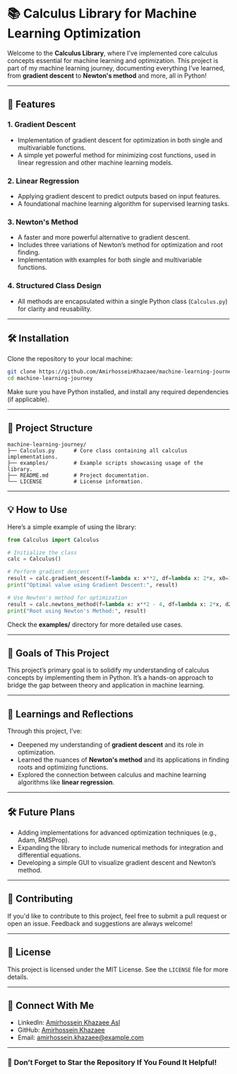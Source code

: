 
# 📚 **Calculus Library for Machine Learning Optimization**  

Welcome to the **Calculus Library**, where I’ve implemented core calculus concepts essential for machine learning and optimization. This project is part of my machine learning journey, documenting everything I’ve learned, from **gradient descent** to **Newton's method** and more, all in Python!  

---

## 🚀 **Features**  

### 1. **Gradient Descent**  
- Implementation of gradient descent for optimization in both single and multivariable functions.  
- A simple yet powerful method for minimizing cost functions, used in linear regression and other machine learning models.  

### 2. **Linear Regression**  
- Applying gradient descent to predict outputs based on input features.  
- A foundational machine learning algorithm for supervised learning tasks.  

### 3. **Newton's Method**  
- A faster and more powerful alternative to gradient descent.  
- Includes three variations of Newton’s method for optimization and root finding.  
- Implementation with examples for both single and multivariable functions.  

### 4. **Structured Class Design**  
- All methods are encapsulated within a single Python class (`Calculus.py`) for clarity and reusability.  

---

## 🛠️ **Installation**  

Clone the repository to your local machine:  

```bash  
git clone https://github.com/AmirhosseinKhazaee/machine-learning-journey.git  
cd machine-learning-journey  
```

Make sure you have Python installed, and install any required dependencies (if applicable).  

---

## 📂 **Project Structure**  

```plaintext  
machine-learning-journey/  
├── Calculus.py      # Core class containing all calculus implementations.  
├── examples/        # Example scripts showcasing usage of the library.  
├── README.md        # Project documentation.  
└── LICENSE          # License information.  
```  

---

## 💡 **How to Use**  

Here’s a simple example of using the library:  

```python  
from Calculus import Calculus  

# Initialize the class  
calc = Calculus()  

# Perform gradient descent  
result = calc.gradient_descent(f=lambda x: x**2, df=lambda x: 2*x, x0=10, learning_rate=0.1)  
print("Optimal value using Gradient Descent:", result)  

# Use Newton's method for optimization  
result = calc.newtons_method(f=lambda x: x**2 - 4, df=lambda x: 2*x, d2f=lambda x: 2, x0=3)  
print("Root using Newton's Method:", result)  
```  

Check the **examples/** directory for more detailed use cases.  

---

## 🎯 **Goals of This Project**  
This project’s primary goal is to solidify my understanding of calculus concepts by implementing them in Python. It’s a hands-on approach to bridge the gap between theory and application in machine learning.  

---

## 📝 **Learnings and Reflections**  
Through this project, I’ve:  
- Deepened my understanding of **gradient descent** and its role in optimization.  
- Learned the nuances of **Newton's method** and its applications in finding roots and optimizing functions.  
- Explored the connection between calculus and machine learning algorithms like **linear regression**.  

---

## 🛠️ **Future Plans**  
- Adding implementations for advanced optimization techniques (e.g., Adam, RMSProp).  
- Expanding the library to include numerical methods for integration and differential equations.  
- Developing a simple GUI to visualize gradient descent and Newton’s method.  

---

## 📎 **Contributing**  
If you'd like to contribute to this project, feel free to submit a pull request or open an issue. Feedback and suggestions are always welcome!  

---

## 📄 **License**  
This project is licensed under the MIT License. See the `LICENSE` file for more details.  

---

## 🔗 **Connect With Me**  
- LinkedIn: [Amirhossein Khazaee Asl](https://www.linkedin.com/in/amirhossein-khazaee-asl)  
- GitHub: [Amirhossein Khazaee](https://github.com/AmirhosseinKhazaee)  
- Email: amirhossein.khazaee@example.com  

---

### 🌟 **Don’t Forget to Star the Repository If You Found It Helpful!**  

